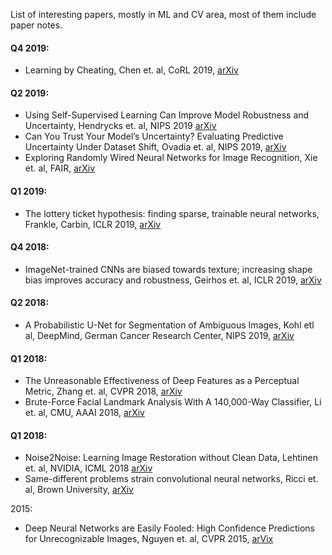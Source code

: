 List of interesting papers, mostly in ML and CV area, most of them include paper notes.

#### Q4 2019:
- Learning by Cheating, Chen et. al, CoRL 2019, [arXiv](https://arxiv.org/pdf/1912.12294.pdf)


#### Q2 2019:

- Using Self-Supervised Learning Can Improve Model Robustness and Uncertainty, Hendrycks et. al, NIPS 2019 [arXiv](https://arxiv.org/pdf/1906.12340.pdf)
- Can You Trust Your Model’s Uncertainty? Evaluating Predictive Uncertainty Under Dataset Shift, Ovadia et. al, NIPS 2019, [arXiv ](https://arxiv.org/pdf/1906.02530.pdf)
- Exploring Randomly Wired Neural Networks for Image Recognition, Xie et. al, FAIR, [arXiv](https://arxiv.org/pdf/1904.01569.pdf)

#### Q1 2019:

- The lottery ticket hypothesis: finding sparse, trainable neural networks, Frankle, Carbin, ICLR 2019, [arXiv](https://arxiv.org/pdf/1803.03635.pdf)

#### Q4 2018:
- ImageNet-trained CNNs are biased towards texture; increasing shape bias improves accuracy and robustness, Geirhos et. al, ICLR 2019, [arXiv](https://arxiv.org/pdf/1811.12231.pdf)

#### Q2 2018:
- A Probabilistic U-Net for Segmentation of Ambiguous Images, Kohl etl al, DeepMind, German Cancer Research Center, NIPS 2019, [arXiv](https://arxiv.org/pdf/1806.05034.pdf)

#### Q1 2018:
- The Unreasonable Effectiveness of Deep Features as a Perceptual Metric, Zhang et. al, CVPR 2018, [arXiv](https://arxiv.org/pdf/1801.03924.pdf)
- Brute-Force Facial Landmark Analysis With A 140,000-Way Classifier, Li et. al, CMU, AAAI 2018, [arXiv](https://arxiv.org/pdf/1802.01777.pdf) 


#### Q1 2018:
- Noise2Noise: Learning Image Restoration without Clean Data, Lehtinen et. al, NVIDIA, ICML 2018 [arXiv](https://arxiv.org/pdf/1803.04189.pdf)
- Same-different problems strain convolutional neural networks, Ricci et. al, Brown University, [arXiv](https://arxiv.org/pdf/1802.03390.pdf)

2015:
- Deep Neural Networks are Easily Fooled: High Confidence Predictions for Unrecognizable Images, Nguyen et. al, CVPR 2015, [arVix](https://www.cv-foundation.org/openaccess/content_cvpr_2015/papers/Nguyen_Deep_Neural_Networks_2015_CVPR_paper.pdf)
